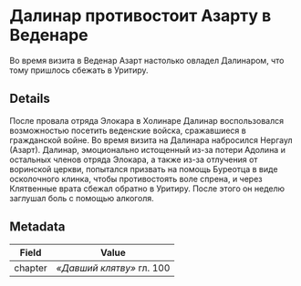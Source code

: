 # Далинар противостоит Азарту в Веденаре
Во время визита в Веденар Азарт настолько овладел Далинаром, что тому пришлось сбежать в Уритиру.

## Details
После провала отряда Элокара в Холинаре Далинар воспользовался возможностью посетить веденские войска, сражавшиеся в гражданской войне. Во время визита на Далинара набросился Нергаул (Азарт). Далинар, эмоционально истощенный из-за потери Адолина и остальных членов отряда Элокара, а также из-за отлучения от воринской церкви, попытался призвать на помощь Буреотца в виде осколочного клинка, чтобы противостоять воле спрена, и через Клятвенные врата сбежал обратно в Уритиру. После этого он неделю заглушал боль с помощью алкоголя.

## Metadata
| Field | Value |
| ----- | ----- |
| chapter | *«Давший клятву»* гл. 100 |
